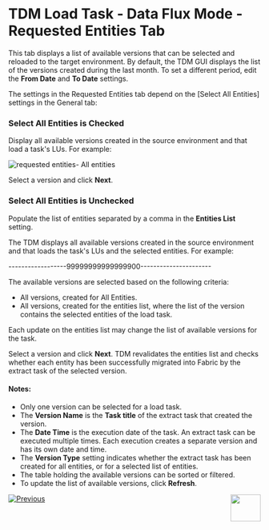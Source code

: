 # TDM Load Task - Data Flux Mode - Requested Entities Tab

This tab displays a list of available versions that can be selected and reloaded to the target environment. By default, the TDM GUI displays the list of the versions created during the last month. To set a different period, edit the **From Date** and **To Date** settings.

The settings in the Requested Entities tab depend on the [Select All Entities] settings in the General tab:

### Select All Entities is Checked

Display all available versions created in the source environment and that load a task's LUs. For example:

![requested entities- All entities](images/load_task_requested_entities_dataflux.png)

Select a version and click **Next**.

### Select All Entities is Unchecked

Populate the list of entities separated by a comma in the **Entities List** setting.

The TDM displays all available versions created in the source environment and that loads the task's LUs and the selected entities. For example:

------------------99999999999999900----------------------



The available versions are selected based on the following criteria:

- All versions, created for All Entities.
- All versions, created for the entities list, where the list of the version contains the selected entities of the load task.

Each update on the entities list may change the list of available versions for the task. 

Select a version and click **Next**. TDM revalidates the entities list and checks whether each entity has been successfully migrated into Fabric by the extract task of the selected version. 

#### Notes:

- Only one version can be selected for a load task.
- The **Version Name** is the **Task title** of the extract task that created the version.
- The **Date Time** is the execution date of the task. An extract task can be executed multiple times. Each execution creates a separate version and has its own date and time.
- The  **Version Type** setting indicates whether the extract task has been created for all entities, or for a selected list of entities.
- The table holding the available versions can be sorted or filtered.
- To update the list of available versions, click **Refresh**.





 [![Previous](/articles/images/Previous.png)](20_load_task_dataflux_mode.md)[<img align="right" width="60" height="54" src="/articles/images/Next.png">](22_task_execution_timing_tab.md)

